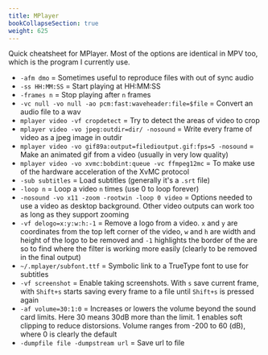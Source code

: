 ```yaml
---
title: MPlayer
bookCollapseSection: true
weight: 625
---
```


Quick cheatsheet for MPlayer. Most of the options are identical in MPV too, which is the program I currently use.

* `-afm dmo` = Sometimes useful to reproduce files with out of sync audio
* `-ss HH:MM:SS` = Start playing at HH:MM:SS
* `-frames n` = Stop playing after `n` frames
* `-vc null -vo null -ao pcm:fast:waveheader:file=$file` = Convert an audio file to a wav
* `mplayer video -vf cropdetect` = Try to detect the areas of video to crop
* `mplayer video -vo jpeg:outdir=dir/ -nosound` = Write every frame of video as a jpeg image in outdir
* `mplayer video -vo gif89a:output=filedioutput.gif:fps=5 -nosound` = Make an animated gif from a video (usually in very low quality)
* `mplayer video -vo xvmc:bobdint:queue -vc ffmpeg12mc` = To make use of the hardware acceleration of the XvMC protocol
* `-sub subtitles` = Load subtitles (generally it's a `.srt` file)
* `-loop n` = Loop a video `n` times (use 0 to loop forever)
* `-nosound -vo x11 -zoom -rootwin -loop 0 video` = Options needed to use a video as desktop background. Other video outputs can work too as long as they support zooming
* `-vf delogo=x:y:w:h:-1` = Remove a logo from a video. `x` and `y` are coordinates from the top left corner of the video, `w` and `h` are width and height of the logo to be removed and `-1` highlights the border of the are so to find where the filter is working more easily (clearly to be removed in the final output)
* `~/.mplayer/subfont.ttf` = Symbolic link to a TrueType font to use for subtitles
* `-vf screenshot` = Enable taking screenshots. With `s` save current frame, with `Shift+s` starts saving every frame to a file until `Shift+s` is pressed again
* `-af volume=30:1:0` = Increases or lowers the volume beyond the sound card limits. Here 30 means 30dB more than the limit. 1 enables soft clipping to reduce distorsions. Volume ranges from -200 to 60 (dB), where 0 is clearly the default
* `-dumpfile file -dumpstream url` = Save url to file
